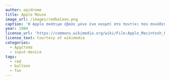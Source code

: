 ```yaml
---
author: epidrome
title: Apple Mouse
image_url: /images/redbaloon.png
caption: 'Η Apple σκόπιμα έβαλε μόνο ένα κουμπί στο ποντίκι που συνόδευε τον πρώτο δικό της εμπορικά επιτυχημένο επιτραπέζιο υπολογιστή με επιφάνεια εργασίας.Με αυτόν τον τρόπο -αν και μείωνε τις δυνατότητες της συσκευής εισόδου- την έκανε πιο απλή και μηδένιζε την πιθανότητα να πατήσει λάθος κουμπί ο (αρχάριος σε γραφικά περιβάλλοντα) χρήστης.'
year: 1984
license_url: 'https://commons.wikimedia.org/wiki/File:Apple_Macintosh_Plus_mouse.jpg'
license_text: Courtesy of wikimedia
categories:
  - Αρχέτυπα
  - input-device
tags:
  - red
  - balloon
  - fun
---
```

